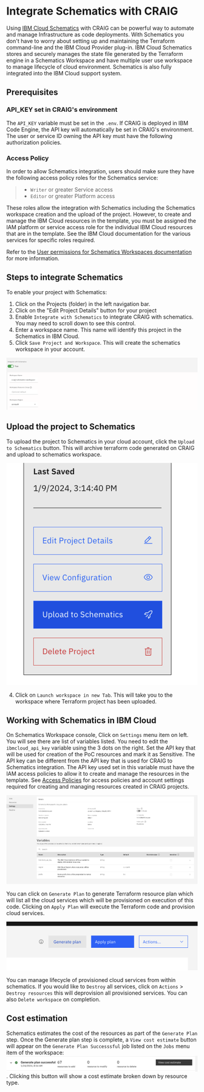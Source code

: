 # Integrate Schematics with CRAIG
Using [IBM Cloud Schematics](https://cloud.ibm.com/docs/schematics?topic=schematics-getting-started) with CRAIG can be powerful way to automate and manage Infrastructure as code deployments. With Schematics you don't have to worry about setting up and maintaining the Terraform command-line and the IBM Cloud Provider plug-in. IBM Cloud Schematics stores and securely manages the state file generated by the Terraform engine in a Schematics Workspace and have multiple user use workspace to manage lifecycle of cloud environment. Schematics is also fully integrated into the IBM Cloud support system. 

## Prerequisites

### API_KEY set in CRAIG's environment
The `API_KEY` variable must be set in the `.env`. If CRAIG is deployed in IBM Code Engine, the API key will automatically be set in CRAIG's environment. The user or service ID owning the API key must have the following authorization policies.

### Access Policy
In order to allow Schematics integration, users should make sure they have the following access policy roles for the Schematics service:
>* `Writer` or greater Service access
>* `Editor` or greater Platform access

These roles allow the integration with Schematics including the Schematics workspace creation and the upload of the project. However, to create and manage the IBM Cloud resources in the template, you must be assigned the IAM platform or service access role for the individual IBM Cloud resources that are in the template. See the IBM Cloud documentation for the various services for specific roles required.

Refer to the [User permissions for Schematics Workspaces documentation](https://cloud.ibm.com/docs/schematics?topic=schematics-access) for more information.


## Steps to integrate Schematics
To enable your project with Schematics:
1) Click on the Projects (folder) in the left navigation bar.
2) Click on the "Edit Project Details" button for your project
3) Enable `Integrate with Schematics` to integrate CRAIG with schematics. You may need to scroll down to see this control.
4) Enter a workspace name. This name will identify this project in the Schematics in IBM Cloud.
5) Click `Save Project and Workspace`. This will create the schematics workspace in your account.

![update-project-enable-schematics](images/Update-project-enable-schematics.png)

## Upload the project to Schematics
To upload the project to Schematics in your cloud account, click the `Upload to Schematics` button. This will archive terraform code generated on CRAIG and upload to schematics workspace. 

![Upload to Schematics](images/Upload-to-schematics.png)

4) Click on `Launch workspace in new Tab`. This will take you to the workspace where Terraform project has been uploaded. 

## Working with Schematics in IBM Cloud
On Schematics Workspace console, Click on `Settings` menu item on left. You will see there are list of variables listed. You need to edit the `ibmcloud_api_key` variable using the 3 dots on the right. Set the API key that will be used for creation of the PoC resources and mark it as Sensitive. The API key can be different from the API key that is used for CRAIG to Schematics integration. The API key used set in this variable must have the IAM access policies to allow it to create and manage the resources in the template. See [Access Policies](access-policies.md) for access policies and account settings required for creating and managing resources created in CRAIG projects.

![Schematics Settings page](images/schematics-setting-page.png)

You can click on `Generate Plan` to generate Terraform resource plan which will list all the cloud services which will be provisioned on execution of this code. Clicking on `Apply Plan` will execute the Terraform code and provision cloud services. 

![Schematics Settings page](images/schematics-actions.png)

You can manage lifecycle of provisioned cloud services from within schematics. If you would like to `Destroy` all services, click on `Actions` > `Destroy resources` this will deprovision all provisioned services. You can also `Delete workspace` on completion. 

## Cost estimation
Schematics estimates the cost of the resources as part of the `Generate Plan` step. Once the Generate plan step is complete, a `View cost estimate` button will appear on the `Generate Plan Successsful` job listed on the `Jobs` menu item of the workspace: ![cost estimate button](images/schematics-cost-estimate.png). Clicking this button will show a cost estimate broken down by resource type.
